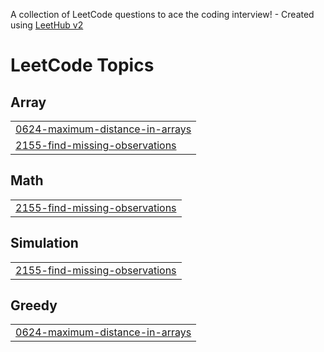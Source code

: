 A collection of LeetCode questions to ace the coding interview! - Created using [LeetHub v2](https://github.com/arunbhardwaj/LeetHub-2.0)
<!---LeetCode Topics Start-->
# LeetCode Topics
## Array
|  |
| ------- |
| [0624-maximum-distance-in-arrays](https://github.com/AntimaTiwari07/LeetCode/tree/master/0624-maximum-distance-in-arrays) |
| [2155-find-missing-observations](https://github.com/AntimaTiwari07/LeetCode/tree/master/2155-find-missing-observations) |
## Math
|  |
| ------- |
| [2155-find-missing-observations](https://github.com/AntimaTiwari07/LeetCode/tree/master/2155-find-missing-observations) |
## Simulation
|  |
| ------- |
| [2155-find-missing-observations](https://github.com/AntimaTiwari07/LeetCode/tree/master/2155-find-missing-observations) |
## Greedy
|  |
| ------- |
| [0624-maximum-distance-in-arrays](https://github.com/AntimaTiwari07/LeetCode/tree/master/0624-maximum-distance-in-arrays) |
<!---LeetCode Topics End-->